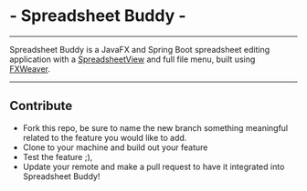  # - Spreadsheet Buddy -
____
Spreadsheet Buddy is a JavaFX and Spring Boot spreadsheet editing application with a 
[SpreadsheetView](https://github.com/controlsfx/controlsfx) and full file menu, built using
[FXWeaver](https://github.com/rgielen/javafx-weaver). 
____

## Contribute
+ Fork this repo, be sure to name the new branch something meaningful 
related to the feature you would like to add. 
+ Clone to your machine and build out your feature
+ Test the feature ;),
+ Update your remote and make a pull request to have it integrated
into Spreadsheet Buddy!
